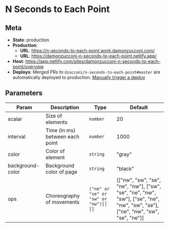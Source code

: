 # N Seconds to Each Point

## Meta

- **State**: production
- **Production**:
  - **URL**: https://n-seconds-to-each-point.work.damonzucconi.com/
  - **URL**: https://damonzucconi-n-seconds-to-each-point.netlify.app/
- **Host**: https://app.netlify.com/sites/damonzucconi-n-seconds-to-each-point/overview
- **Deploys**: Merged PRs to `dzucconi/n-seconds-to-each-point#master` are automatically deployed to production. [Manually trigger a deploy](https://app.netlify.com/sites/damonzucconi-n-seconds-to-each-point/deploys)

## Parameters

| Param            | Description                     | Type                                 | Default                                                                                                                          |
| ---------------- | ------------------------------- | ------------------------------------ | -------------------------------------------------------------------------------------------------------------------------------- |
| scalar           | Size of elements                | `number`                             | 20                                                                                                                               |
| interval         | Time (in ms) between each point | `number`                             | 1000                                                                                                                             |
| color            | Color of element                | `string`                             | "gray"                                                                                                                           |
| background-color | Background color of page        | `string`                             | "black"                                                                                                                          |
| ops              | Choreography of movements       | `("ne" or "se" or "sw" or "nw")[][]` | [["nw", "sw", "se", "ne", "nw"], ["sw", "se", "ne", "nw", "sw"], ["se", "ne", "nw", "sw", "se"], ["ne", "nw", "sw", "se", "ne"]] |
